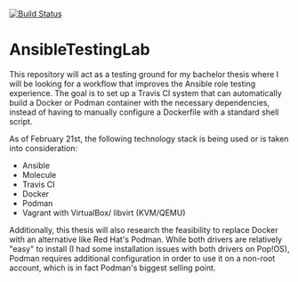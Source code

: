 [![Build Status](https://travis-ci.org/RobinOphalvens/AnsibleTestingLab.svg?branch=master)](https://travis-ci.org/RobinOphalvens/AnsibleTestingLab)

# AnsibleTestingLab
This repository will act as a testing ground for my bachelor thesis where I will be looking for a workflow that improves the Ansible role testing experience. The goal is to set up a Travis CI system that can automatically build a Docker or Podman container with the necessary dependencies, instead of having to manually configure a Dockerfile with a standard shell script.

As of February 21st, the following technology stack is being used or is taken into consideration:

* Ansible
* Molecule
* Travis CI
* Docker
* Podman
* Vagrant with VirtualBox/ libvirt (KVM/QEMU)

Additionally, this thesis will also research the feasibility to replace Docker with an alternative like Red Hat's Podman. While both drivers are relatively "easy" to install (I had some installation issues with both drivers on Pop!OS), Podman requires additional configuration in order to use it on a non-root account, which is in fact Podman's biggest selling point.


